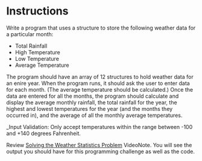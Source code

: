 # Instructions  

Write a program that uses a structure to store the following weather data for a particular month:

* Total Rainfall
* High Temperature
* Low Temperature
* Average Temperature

The program should have an array of 12 structures to hold weather data for an enire year. When the program runs, it should ask the user to enter data for each month. (The average temperature should be calculated.) Once the data are entered for all the months, the program should calculate and display the average monthly rainfall, the total rainfall for the year, the highest and lowest temperatures for the year (and the months they occurred in), and the average of all the monthly average temperatures.

_Input Validation: Only accept temperatures within the range between -100 and +140 degrees Fahrenheit.

Review [Solving the Weather Statistics Problem](https://mediaplayer.pearsoncmg.com/assets/gaddis_cpp10e_1103_Solving_Weather_Statistics_Problem) VideoNote. You will see the output you should have for this programming challenge as well as the code. 
